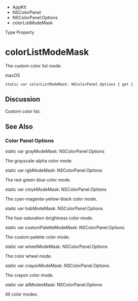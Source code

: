 

- AppKit
- NSColorPanel
- NSColorPanel.Options
-  colorListModeMask 

Type Property

# colorListModeMask

The custom color list mode.

macOS

``` source
static var colorListModeMask: NSColorPanel.Options { get }
```

## Discussion

Custom color list.

## See Also

### Color Panel Options

static var grayModeMask: NSColorPanel.Options

The grayscale-alpha color mode.

static var rgbModeMask: NSColorPanel.Options

The red-green-blue color mode.

static var cmykModeMask: NSColorPanel.Options

The cyan-magenta-yellow-black color mode.

static var hsbModeMask: NSColorPanel.Options

The hue-saturation-brightness color mode.

static var customPaletteModeMask: NSColorPanel.Options

The custom palette color mode.

static var wheelModeMask: NSColorPanel.Options

The color wheel mode.

static var crayonModeMask: NSColorPanel.Options

The crayon color mode.

static var allModesMask: NSColorPanel.Options

All color modes.

